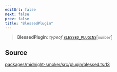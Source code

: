 ```yaml
---
editUrl: false
next: false
prev: false
title: "BlessedPlugin"
---
```


> **BlessedPlugin**: *typeof* [`BLESSED_PLUGINS`](/api/midnight-smoker/midnight-smoker/plugin/blessed/variables/blessed_plugins/)\[`number`\]

## Source

[packages/midnight-smoker/src/plugin/blessed.ts:13](https://github.com/boneskull/midnight-smoker/blob/417858b/packages/midnight-smoker/src/plugin/blessed.ts#L13)
